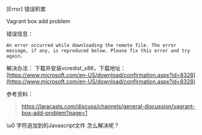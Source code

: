 [Error] 错误积累
	
Vagrant box add problem

错误信息：
```
An error occurred while downloading the remote file. The error
message, if any, is reproduced below. Please fix this error and try
again.
```

解决办法：
下载并安装vcredist_x86，下载地址：[https://www.microsoft.com/en-US/download/confirmation.aspx?id=8328](https://www.microsoft.com/en-US/download/confirmation.aspx?id=8328)  

参考资料：
>https://laracasts.com/discuss/channels/general-discussion/vagrant-box-add-problem?page=1  


\u0 字符追加到的Javascript文件 怎么解决呢？




